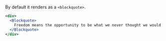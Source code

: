 By default it renders as a `<blockquote>`.

```jsx
<div>
  <Blockquote>
    Freedom means the opportunity to be what we never thought we would be.
  </Blockquote>
</div>
```
